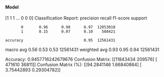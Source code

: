 #### Model
[1 1 1 ... 0 0 0]
Classification Report:
              precision    recall  f1-score   support

           0       0.96      0.98      0.97  12053010
           1       0.15      0.07      0.10    508421

    accuracy                           0.95  12561431
   macro avg       0.56      0.53      0.53  12561431
weighted avg       0.93      0.95      0.94  12561431

Accuracy: 0.9457716242679676
Confusion Matrix:
[[11843434   209576]
 [  471610    36811]]
Confusion Matrix (%):
[[94.2841146   1.66840864]
 [ 3.75442893  0.29304782]]

